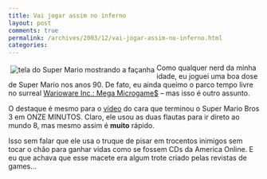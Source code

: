 ```yaml
---
title: Vai jogar assim no inferno
layout: post
comments: true
permalink: /archives/2003/12/vai-jogar-assim-no-inferno.html
categories:
---
```

<img src=//chester.me/img/blig/smb3.jpg align="left" border=0 style="margin:4px" alt='tela do Super Mario mostrando a façanha'>Como qualquer nerd da minha idade, eu joguei uma boa dose de Super Mario nos anos 90. De fato, eu ainda queimo o parco tempo livre no surreal [Warioware Inc.: Mega Microgame$][1] &#8211; mas isso é outro assunto.

O destaque é mesmo para o [vídeo][2] do cara que terminou o Super Mario Bros 3 em ONZE MINUTOS. Claro, ele usou as duas flautas para ir direto ao mundo 8, mas mesmo assim é **muito** rápido.

Isso sem falar que ele usa o truque de pisar em trocentos inimigos sem tocar o chão para ganhar vidas como se fossem CDs da America Online. E eu que achava que esse macete era algum trote criado pelas revistas de games&#8230;

 [1]: http://en.wikipedia.org/wiki/WarioWare,_Inc.:_Mega_Microgames!
 [2]: http://www.youtube.com/watch?v=wz3BuYYhnn0
